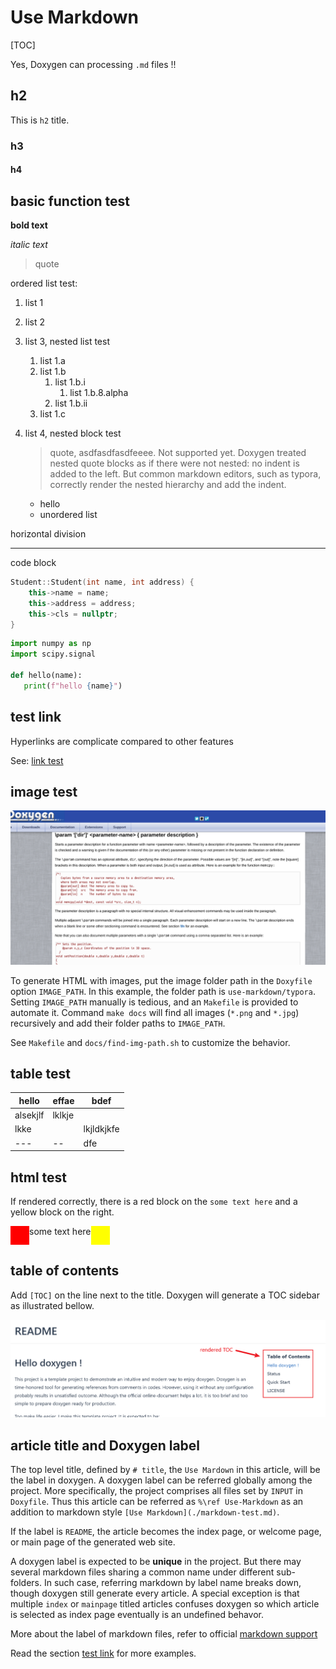 # Use Markdown

[TOC]

Yes, Doxygen can processing `.md` files !! 



## h2

This is `h2` title.



### h3

#### h4

## basic function test

**bold text**

*italic text*

> quote

ordered list test:

1. list 1

2. list 2

3. list 3, nested list test

   1. list 1.a
   2. list 1.b
      1. list 1.b.i
         1. list 1.b.8.alpha
      2. list 1.b.ii
   3. list 1.c

4. list 4, nested block test

   > quote, asdfasdfasdfeeee. Not supported yet. Doxygen treated nested quote blocks as if there were not nested: no indent is added to the left. But common markdown editors, such as typora, correctly render the nested hierarchy and add the indent.

   * hello
   * unordered list



horizontal division

---------------------

code block

```cpp
Student::Student(int name, int address) {
    this->name = name;
    this->address = address;
    this->cls = nullptr;
}
```

```python
import numpy as np
import scipy.signal

def hello(name):
   print(f"hello {name}")

```

## test link

Hyperlinks are complicate compared to other features

See: [link test](../basic-usage/link-test.md)



## image test

![](typora/test-image.png)

To generate HTML with images, put the image folder path in the `Doxyfile` option `IMAGE_PATH`. In this example, the folder path is `use-markdown/typora`. Setting `IMAGE_PATH` manually is tedious, and an `Makefile` is provided to automate it. Command `make docs` will find all images (`*.png` and `*.jpg`) recursively and add their folder paths to `IMAGE_PATH`.

See `Makefile` and `docs/find-img-path.sh` to customize the behavior.




## table test

| hello    | effae  | bdef       |
| -------- | ------ | ---------- |
| alsekjlf | lklkje |            |
| lkke     |        | lkjldkjkfe |
| ---      | --     | dfe        |





## html test

If rendered correctly, there is a red block on the `some text here` and a yellow block on the right.

<div style="display: flex;">
    <div style="display: block; width: 30px; height: 30px; background-color: red;"></div>
    <div>some text here</div>
    <div style="display: block; width: 30px; height: 30px; background-color: yellow;"></div>
</div>





## table of contents

Add `[TOC]` on the line next to the title. Doxygen will generate a TOC sidebar as illustrated bellow.

![toc](typora/toc.png)



## article title and Doxygen label

The top level title, defined by `# title`, the `Use Mardown` in this article, will be the label in doxygen. A doxygen label can be referred globally among the project. More specifically, the project comprises all files set by `INPUT` in `Doxyfile`.  Thus this article can be referred as `%\ref Use-Markdown` as an addition to markdown style `[Use Markdown](./markdown-test.md)`. 

If the label is `README`, the article becomes the index page, or welcome page, or main page of the generated web site.

A doxygen label is expected to be **unique** in the project. But there may several markdown files sharing a common name under different sub-folders. In such case, referring markdown by label name breaks down, though doxygen still generate every article. A special exception is that multiple `index` or `mainpage` titled articles confuses doxygen so which article is selected as index page eventually is an undefined behavor.

More about the label of markdown files, refer to official [markdown support](#md_page_header)

Read the section [test link](#test-link) for more examples. 